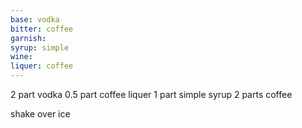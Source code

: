 ```yaml
---
base: vodka
bitter: coffee
garnish:
syrup: simple
wine: 
liquer: coffee
---
```


2 part vodka
0.5 part coffee liquer
1 part simple syrup
2 parts coffee

shake over ice